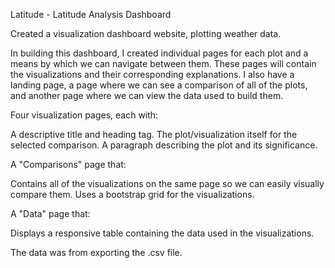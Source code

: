Latitude - Latitude Analysis Dashboard





Created a visualization dashboard website, plotting weather data.

In building this dashboard, I created individual pages for each plot and a means by which we can navigate between them. These pages will contain the visualizations and their corresponding explanations. I also have a landing page, a page where we can see a comparison of all of the plots, and another page where we can view the data used to build them.




Four visualization pages, each with:

A descriptive title and heading tag.
The plot/visualization itself for the selected comparison.
A paragraph describing the plot and its significance.



A "Comparisons" page that:

Contains all of the visualizations on the same page so we can easily visually compare them.
Uses a bootstrap grid for the visualizations.





A "Data" page that:

Displays a responsive table containing the data used in the visualizations.



The data was from exporting the .csv file.



